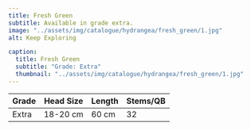 ```yaml
---
title: Fresh Green
subtitle: Available in grade extra.
image: "../assets/img/catalogue/hydrangea/fresh_green/1.jpg"
alt: Keep Exploring

caption: 
  title: Fresh Green
  subtitle: "Grade: Extra"
  thumbnail: "../assets/img/catalogue/hydrangea/fresh_green/1.jpg"
---
```






| Grade | Head Size | Length | Stems/QB |
|-------|-----------|--------|----------|
| Extra |  18-20 cm | 60 cm  |    32    |